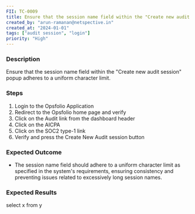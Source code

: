 ```yaml
---
FII: TC-0009
title: Ensure that the session name field within the "Create new audit session" popup adheres to a uniform character limit.
created_by: "arun-ramanan@netspective.in"
created_at: "2024-01-01"
tags: ["audit session", "login"]
priority: "High"
---
```

### Description
Ensure that the session name field within the "Create new audit session" popup adheres to a uniform character limit.

### Steps

1. Login to the Opsfolio Application                   
2. Redirect to the Opsfolio home page and verify
3. Click on the Audit link from the dashboard header                                                                       
4. Click on the AICPA
5. Click on the SOC2 type-1 link                          
6. Verify and press the Create New Audit session button

### Expected Outcome

- The session name field should adhere to a uniform character limit as specified in the system's requirements, ensuring consistency and preventing issues related to excessively long session names.

### Expected Results
<query-result>select x from y</query-result>